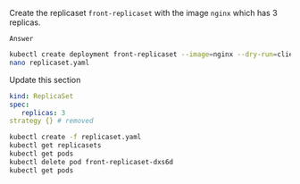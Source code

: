 Create the replicaset `front-replicaset` with the image `nginx` which has 3 replicas.

`Answer`
```bash 
kubectl create deployment front-replicaset --image=nginx --dry-run=client -o yaml > replicaset.yaml
nano replicaset.yaml
```
Update this section
```yaml
kind: ReplicaSet
spec:
   replicas: 3
strategy {} # removed
```
```bash
kubectl create -f replicaset.yaml
kubectl get replicasets
kubectl get pods
kubectl delete pod front-replicaset-dxs6d
kubectl get pods
```